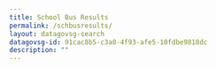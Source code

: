 ```yaml
---
title: School Bus Results
permalink: /schbusresults/
layout: datagovsg-search
datagovsg-id: 91cac8b5-c3a8-4f93-afe5-10fdbe9818dc
description: ""
---
```


